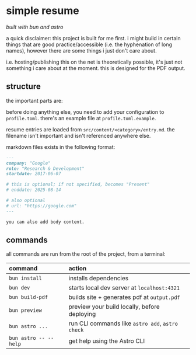 # simple resume

*built with bun and astro*

a quick disclaimer: this project is built for me first. i might build in certain things that are good practice/accessible (i.e. the hyphenation of long names), however there are some things i just don't care about.

i.e. hosting/publishing this on the net is theoretically possible, it's just not something i care about at the moment. this is designed for the PDF output.

## structure

the important parts are:

before doing anything else, you need to add your configuration to `profile.toml`. there's an example file at `profile.toml.example`.

resume entries are loaded from `src/content/<category>/entry.md`. the filename isn't important and isn't referenced anywhere else.

markdown files exists in the following format:
```md
---
company: "Google"
role: "Research & Development"
startdate: 2017-06-07

# this is optional; if not specified, becomes "Present"
# enddate: 2025-08-14

# also optional
# url: "https://google.com"
---

you can also add body content.
```

## commands

all commands are run from the root of the project, from a terminal:

| command                   | action                                           |
| :------------------------ | :----------------------------------------------- |
| `bun install`             | installs dependencies                            |
| `bun dev`             | starts local dev server at `localhost:4321`      |
| `bun build-pdf`           | builds site + generates pdf at `output.pdf`          |
| `bun preview`         | preview your build locally, before deploying     |
| `bun astro ...`       | run CLI commands like `astro add`, `astro check` |
| `bun astro -- --help` | get help using the Astro CLI                     |
